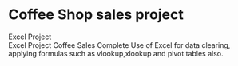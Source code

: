 # Coffee Shop sales project 
Excel Project
<br>Excel Project Coffee Sales</H1>
Complete Use of Excel for data clearing, applying formulas such as vlookup,xlookup and pivot tables also.</br>